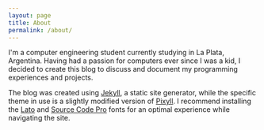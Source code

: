 ```yaml
---
layout: page
title: About
permalink: /about/
---
```


I'm a computer engineering student currently studying in La Plata, Argentina. Having had a passion for computers ever since I was a kid, I decided to create this blog to discuss and document my programming experiences and projects.

The blog was created using [Jekyll](https://github.com/jekyll/jekyll), a static site generator, while the specific theme in use is a slightly modified version of [Pixyll](https://github.com/johnotander/pixyll). I recommend installing the [Lato](http://www.latofonts.com/lato-free-fonts/) and [Source Code Pro](https://github.com/adobe-fonts/source-code-pro) fonts for an optimal experience while navigating the site.